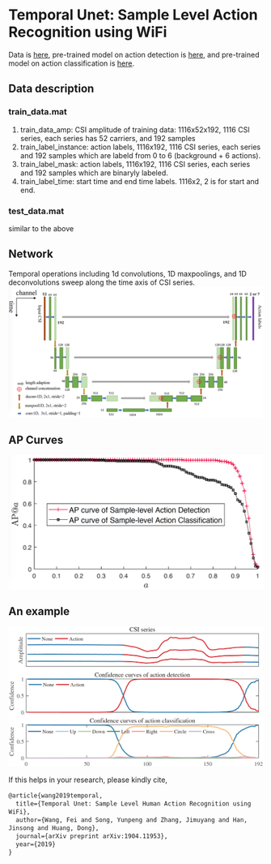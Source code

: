 # Temporal Unet: Sample Level Action Recognition using WiFi

Data is [here](https://drive.google.com/open?id=1f2SrtotfBlWBrQIRRH-aM56cmJ2Tq9Iw), pre-trained model on action detection is [here](https://drive.google.com/open?id=1z4AEUkv5s9-d21xEJRF274qfkKIby6ts), and pre-trained model on action classification is [here](https://drive.google.com/open?id=1B3jZwoF5dmHCYGlwrf_LL2zSNY_pyzXL).

## Data description
### **train_data.mat**
1. train_data_amp: CSI amplitude of training data: 1116x52x192, 1116 CSI series, each series has 52 carriers, and 192 samples
2. train_label_instance: action labels, 1116x192, 1116 CSI series, each series and 192 samples which are labeld from 0 to 6 (background + 6 actions).
3. train_label_mask: action labels, 1116x192, 1116 CSI series, each series and 192 samples which are binaryly labeled.
4. train_label_time: start time and end time labels. 1116x2, 2 is for start and end.

### **test_data.mat**
similar to the above

## Network
Temporal operations including 1d convolutions, 1D maxpoolings, and 1D deconvolutions sweep along the time axis of CSI series.
![network](figs/unet1d.png)

## AP Curves
![network](figs/ap.png)


## An example
![network](figs/result.png)


If this helps in your research, please kindly cite,  

```
@article{wang2019temporal,
  title={Temporal Unet: Sample Level Human Action Recognition using WiFi},
  author={Wang, Fei and Song, Yunpeng and Zhang, Jimuyang and Han, Jinsong and Huang, Dong},
  journal={arXiv preprint arXiv:1904.11953},
  year={2019}
}
```
